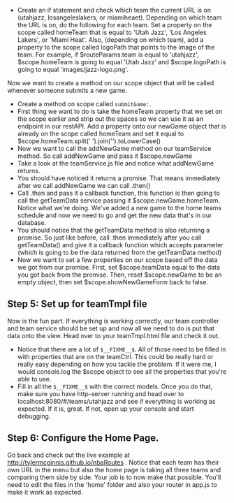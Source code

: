 

* Create an if statement and check which team the current URL is on (utahjazz, losangeleslakers, or miamiheaet). Depending on which team the URL is on, do the following for each team. Set a property on the scope called homeTeam that is equal to 'Utah Jazz', 'Los Angeles Lakers', or 'Miami Heat'. Also, (depending on which team), add a property to the scope called logoPath that points to the image of the team. For example, if $routeParams.team is equal to 'utahjazz', $scope.homeTeam is going to equal 'Utah Jazz' and $scope.logoPath is going to equal 'images/jazz-logo.png'.

Now we want to create a method on our scope object that will be called whenever someone submits a new game.
* Create a method on scope called `submitGame:`.
* First thing we want to do is take the homeTeam property that we set on the scope earlier and strip out the spaces so we can use it as an endpoint in our restAPI. Add a property onto our newGame object that is already on the scope called homeTeam and set it equal to $scope.homeTeam.split(' ').join('').toLowerCase()
* Now we want to call the addNewGame method on our teamService method. So call addNewGame and pass it $scope.newGame
* Take a look at the teamService.js file and notice what addNewGame returns.
* You should have noticed it returns a promise. That means immediately after we call addNewGame we can call .then()
* Call .then and pass it a callback function, this function is then going to call the getTeamData service passing it $scope.newGame.homeTeam. Notice what we're doing. We've added a new game to the home teams schedule and now we need to go and get the new data that's in our database.
* You should notice that the getTeamData method is also returning a promise. So just like before, call .then immediately after you call getTeamData() and give it a callback function which accepts parameter (which is going to be the data returned from the getTeamData method)
* Now we want to set a few properties on our scope based off the data we got from our promise. First, set $scope.teamData equal to the data you got back from the promise. Then, reset $scope.newGame to be an empty object, then set $scope.showNewGameForm back to false.


## Step 5: Set up for teamTmpl file
Now is the fun part. If everything is working correctly, our team controller and team service should be set up and now all we need to do is put that data onto the view. Head over to your teamTmpl.html file and check it out.
* Notice that there are a lot of `$__FIXME__$`. All of those need to be filled in with properties that are on the teamCtrl. This could be really hard or really easy depending on how you tackle the problem. If it were me, I would console.log the $scope object to see all the properties that you're able to use.
* Fill in all the `$__FIXME__$` with the correct models. Once you do that, make sure you have http-server running and head over to localhost:8080/#/teams/utahjazz and see if everything is working as expected. If it is, great. If not, open up your console and start debugging.


## Step 6: Configure the Home Page.
Go back and check out the live example at http://tylermcginnis.github.io/nbaRoutes . Notice that each team has their own URL in the menu but also the home page is taking all three teams and comparing them side by side. Your job is to now make that possible. You'll need to edit the files in the 'home' folder and also your router in app.js to make it work as expected.
